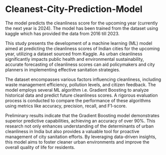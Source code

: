 # Cleanest-City-Prediction-Model
The model predicts the cleanliness score for the upcoming year (currently the next year is 2024).
The model has been trained from the dataset using kaggle which has provided the data from 2016 till 2023.

This study presents the development of a machine learning (ML) model aimed at predicting the cleanliness scores of Indian cities for the upcoming year, utilizing a dataset sourced from Kaggle. As urban cleanliness significantly impacts public health and environmental sustainability, accurate forecasting of cleanliness scores can aid policymakers and city planners in implementing effective sanitation strategies.

The dataset encompasses various factors influencing cleanliness, including waste management efficiency, pollution levels, and citizen feedback. The model employs several ML algorithm i.e. Gradient Boosting to analyze historical data and predict future cleanliness scores. A rigorous evaluation process is conducted to compare the performance of these algorithms using metrics like accuracy, precision, recall, and F1-score.

Preliminary results indicate that the Gradient Boosting model demonstrates superior predictive capabilities, achieving an accuracy of over 90%. This research not only enhances understanding of the determinants of urban cleanliness in India but also provides a valuable tool for proactive management of city sanitation efforts. By leveraging data-driven insights, this model aims to foster cleaner urban environments and improve the overall quality of life for residents.

